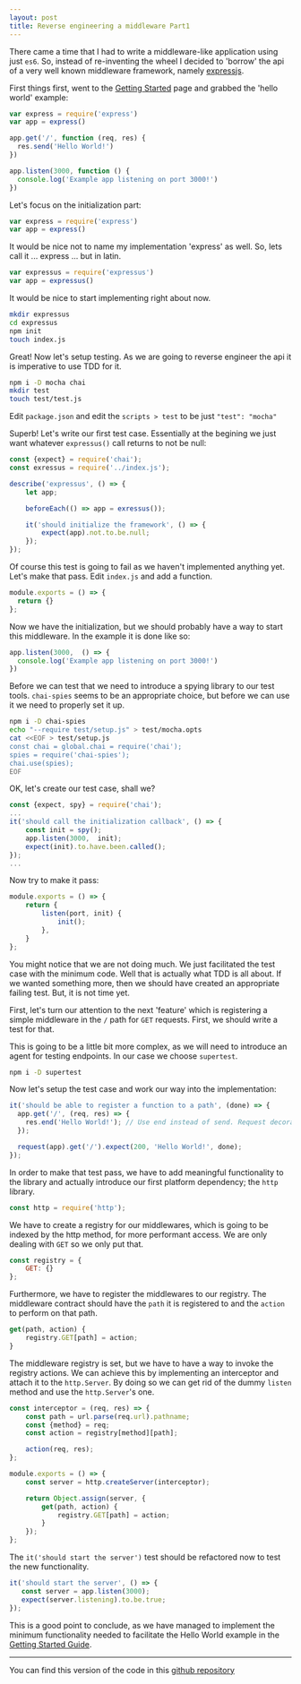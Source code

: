 ```yaml
---
layout: post
title: Reverse engineering a middleware Part1
---
```


There came a time that I had to write a middleware-like application using just `es6`. So, instead of re-inventing the wheel I decided to 'borrow' the api of a very well known middleware framework, namely [expressjs](https://expressjs.com).

First things first, went to the [Getting Started](https://expressjs.com/en/starter/hello-world.html) page and grabbed the 'hello world' example:

```javascript
var express = require('express')
var app = express()

app.get('/', function (req, res) {
  res.send('Hello World!')
})

app.listen(3000, function () {
  console.log('Example app listening on port 3000!')
})
```

Let's focus on the initialization part:
```javascript
var express = require('express')
var app = express()
```
It would be nice not to name my implementation 'express' as well. So, lets call it  ... express ... but in latin.
```javascript
var expressus = require('expressus')
var app = expressus()
```

It would be nice to start implementing right about now.
```bash
mkdir expressus
cd expressus
npm init
touch index.js
```

Great! Now let's setup testing. As we are going to reverse engineer the api it is imperative to use TDD for it.
```bash
npm i -D mocha chai
mkdir test
touch test/test.js
```
Edit `package.json` and edit the `scripts > test` to be just `"test": "mocha"`

Superb! Let's write our first test case. Essentially at the begining we just want whatever `expressus()` call returns to not be null:
```javascript
const {expect} = require('chai');
const exressus = require('../index.js');

describe('expressus', () => {
    let app;

    beforeEach(() => app = exressus());

    it('should initialize the framework', () => {
        expect(app).not.to.be.null;
    });
});
```

Of course this test is going to fail as we haven't implemented anything yet. Let's make that pass. Edit `index.js` and add a function.
```javascript
module.exports = () => {
  return {}
};
```

Now we have the initialization, but we should probably have a way to start this middleware. In the example it is done like so:
```javascript
app.listen(3000,  () => {
  console.log('Example app listening on port 3000!')
})
```

Before we can test that we need to introduce a spying library to our test tools. ```chai-spies``` seems to be an appropriate choice, but before we can use it we need to properly set it up.

```bash
npm i -D chai-spies
echo "--require test/setup.js" > test/mocha.opts
cat <<EOF > test/setup.js
const chai = global.chai = require('chai');
spies = require('chai-spies');
chai.use(spies);
EOF
```

OK, let's create our test case, shall we?
```javascript
const {expect, spy} = require('chai');
...
it('should call the initialization callback', () => {
    const init = spy();
    app.listen(3000,  init);
    expect(init).to.have.been.called();
});
...
```

Now try to make it pass:
```javascript
module.exports = () => {
    return {
        listen(port, init) {
            init();
        },
    }
};
```

You might notice that we are not doing much. We just facilitated the test case with the minimum code. Well that is actually what TDD is all about. If we wanted something more, then we should have created an appropriate failing test. But, it is not time yet.

First, let's turn our attention to the next 'feature' which is registering a simple middleware in the `/` path for `GET` requests. First, we should write a test for that.

This is going to be a little bit more complex, as we will need to introduce an agent for testing endpoints. In our case we choose `supertest`.
```bash
npm i -D supertest
```

Now let's setup the test case and work our way into the implementation:
```javascript
it('should be able to register a function to a path', (done) => {
  app.get('/', (req, res) => {
    res.end('Hello World!'); // Use end instead of send. Request decoration is out of scope.
  });

  request(app).get('/').expect(200, 'Hello World!', done);
});
```

In order to make that test pass, we have to add meaningful functionality to the library and actually introduce our first platform dependency; the ```http``` library.
```javascript
const http = require('http');
```

We have to create a registry for our middlewares, which is going to be indexed by the http method, for more performant access. We are only dealing with ```GET``` so we only put that.
```javascript
const registry = {
    GET: {}
};
```

Furthermore, we have to register the middlewares to our registry. The middleware contract should have the ```path``` it is registered to and the ```action``` to perform on that path.
```javascript
get(path, action) {
    registry.GET[path] = action;
}
```

The middleware registry is set, but we have to have a way to invoke the registry actions. We can achieve this by implementing an interceptor and attach it to the ```http.Server```. By doing so we can get rid of the dummy ```listen``` method and use the ```http.Server```'s one.
```javascript
const interceptor = (req, res) => {
    const path = url.parse(req.url).pathname;
    const {method} = req;
    const action = registry[method][path];

    action(req, res);
};

module.exports = () => {
    const server = http.createServer(interceptor);

    return Object.assign(server, {
        get(path, action) {
            registry.GET[path] = action;
        }
    });
};
```

The ```it('should start the server')``` test should be refactored now to test the new functionality.
 ```javascript
it('should start the server', () => {
    const server = app.listen(3000);
    expect(server.listening).to.be.true;
});
```

This is a good point to conclude, as we have managed to implement the minimum functionality needed to facilitate the Hello World example in the [Getting Started Guide](https://expressjs.com/en/starter/hello-world.html).

---
You can find this version of the code in this [github repository](https://github.com/esarbanis/expressus/tree/Part1)